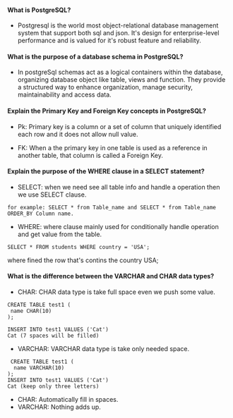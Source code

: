 
#### What is PostgreSQL?

 * Postgresql is the world most object-relational database management system that support both sql and json. It's design for enterprise-level performance and is valued for it's robust feature and reliability. 


#### What is the purpose of a database schema in PostgreSQL?


* In postgreSql schemas act as a logical containers within the database, organizing database object like table, views and function. They provide a structured way to enhance organization, manage security, maintainability and access data. 

#### Explain the Primary Key and Foreign Key concepts in PostgreSQL?


* Pk: Primary key is a column or a set of column that uniquely identified each row and it does not allow null value. 

* FK: When a the primary key in one table is used as a reference in another table, that column is called a Foreign Key.


#### Explain the purpose of the WHERE clause in a SELECT statement?

* SELECT: when we need see all table info and handle a operation then we use SELECT clause.
```
for example: SELECT * from Table_name and SELECT * from Table_name ORDER_BY Column name.
```
* WHERE: where clause mainly used for conditionally handle operation and get value from the table.
```
SELECT * FROM students WHERE country = 'USA';
```
where fined the row that's contins the country USA;

#### What is the difference between the VARCHAR and CHAR data types?

* CHAR: CHAR data type is take full space even we push some value.
  
  
 ```
 CREATE TABLE test1 (
  name CHAR(10)
);

INSERT INTO test1 VALUES ('Cat') 
Cat (7 spaces will be filled)
```



* VARCHAR: VARCHAR data type is take only needed space.

```
 CREATE TABLE test1 (
  name VARCHAR(10)
);
INSERT INTO test1 VALUES ('Cat') 
Cat (keep only three letters)
```

* CHAR: Automatically fill in spaces.
* VARCHAR: Nothing adds up.

